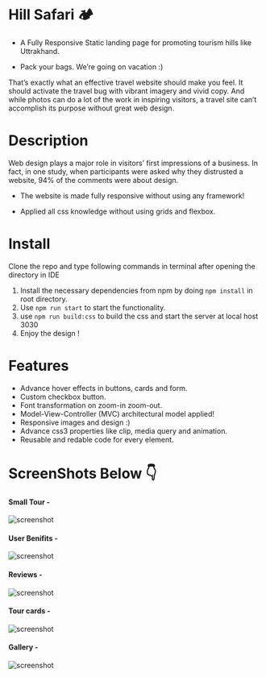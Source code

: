 # Hill Safari 🏕️

- A Fully Responsive Static landing page for promoting tourism hills like Uttrakhand.

- Pack your bags. We’re going on vacation :)

That’s exactly what an effective travel website should make you feel. It should activate the travel bug with vibrant imagery and vivid copy. And while photos can do a lot of the work in inspiring visitors, a travel site can’t accomplish its purpose without great web design.

# Description

Web design plays a major role in visitors’ first impressions of a business. In fact, in one study, when participants were asked why they distrusted a website, 94% of the comments were about design.

- The website is made fully responsive without using any framework!

- Applied all css knowledge without using grids and flexbox.

# Install

Clone the repo and type following commands in terminal after opening the directory in IDE
   1. Install the necessary dependencies from npm by doing ``` npm install ``` in root directory.
   2. Use ``` npm run start ``` to start the functionality.
   3. use ``` npm run build:css ``` to build the css and start the server at local host 3030
   4. Enjoy the design !

# Features

- Advance hover effects in buttons, cards and form.
- Custom checkbox button.
- Font transformation on zoom-in zoom-out.
- Model-View-Controller (MVC) architectural model applied!
- Responsive images and design :)
- Advance css3 properties like clip, media query and animation.
- Reusable and redable code for every element.

# ScreenShots Below 👇

#### Small Tour -

![screenshot](https://github.com/deathook007/Hillsafari/blob/master/image/HillSafari.gif)

#### User Benifits -

![screenshot](https://github.com/deathook007/HillSafari/blob/master/image/Hill%20Safari%20__BenifitSection.png)

#### Reviews -

![screenshot](https://github.com/deathook007/HillSafari/blob/master/image/Hill%20Safari%20__Review.png)

#### Tour cards -

![screenshot](https://github.com/deathook007/HillSafari/blob/master/image/Hill%20Safari%20__TourCards.png)

#### Gallery -

![screenshot](https://github.com/deathook007/HillSafari/blob/master/image/Hill%20Safari%20__Gallery.png)


